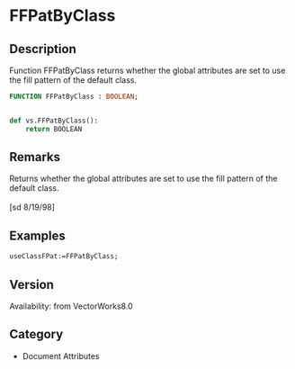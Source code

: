 # FFPatByClass

## Description
Function FFPatByClass returns whether the global attributes are set to use the fill pattern of the default class.

```pascal
FUNCTION FFPatByClass : BOOLEAN;
```

```python

def vs.FFPatByClass():
    return BOOLEAN
```

## Remarks
Returns whether the global attributes are set to use the fill pattern of the default class.<BR>
<BR>
[sd 8/19/98]

## Examples
```pascal
useClassFPat:=FFPatByClass;
```

## Version
Availability: from VectorWorks8.0
## Category
* Document Attributes

